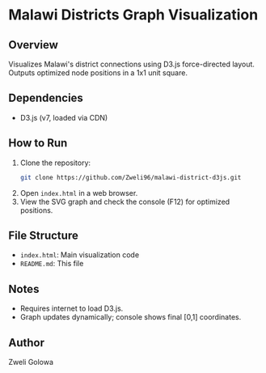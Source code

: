 # Malawi Districts Graph Visualization

## Overview

Visualizes Malawi's district connections using D3.js force-directed layout. Outputs optimized node positions in a 1x1 unit square.

## Dependencies

- D3.js (v7, loaded via CDN)

## How to Run

1. Clone the repository:
   ```bash
   git clone https://github.com/Zweli96/malawi-district-d3js.git
   ```
2. Open `index.html` in a web browser.
3. View the SVG graph and check the console (F12) for optimized positions.

## File Structure

- `index.html`: Main visualization code
- `README.md`: This file

## Notes

- Requires internet to load D3.js.
- Graph updates dynamically; console shows final [0,1] coordinates.

## Author

Zweli Golowa

